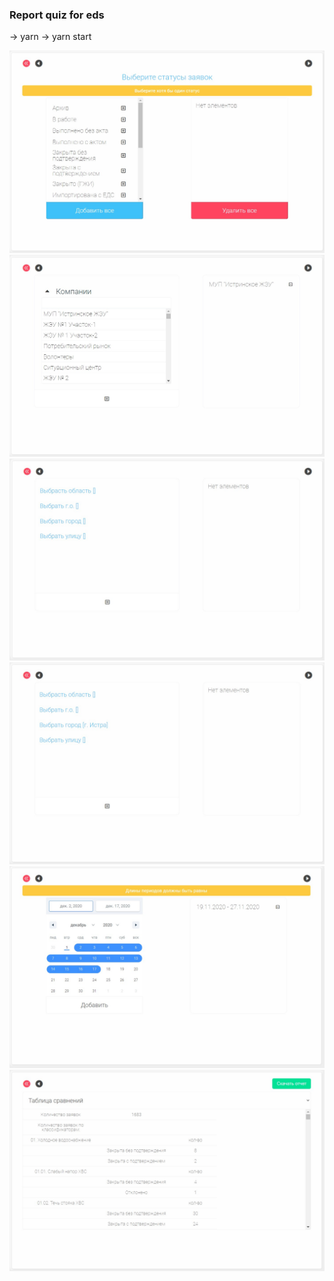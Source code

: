  ### Report quiz for eds
 
 -> yarn
 -> yarn start

![title](screenshots/Screenshot_1.jpg)
![title](screenshots/Screenshot_2.jpg)
![title](screenshots/Screenshot_3.jpg)
![title](screenshots/Screenshot_4.jpg)
![title](screenshots/Screenshot_5.jpg)
![title](screenshots/Screenshot_6.jpg)